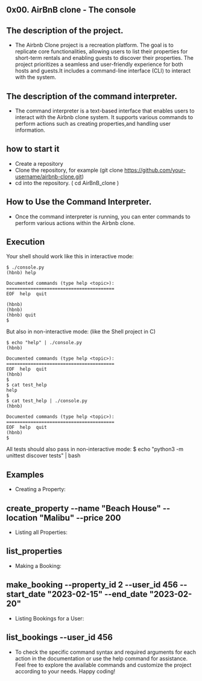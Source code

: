 ## 0x00. AirBnB clone - The console

## The description of the project.
 - The Airbnb Clone project is a recreation platform. The goal is to replicate core functionalities, allowing users to list their properties for short-term rentals and enabling guests to discover their properties. The project prioritizes a seamless and user-friendly experience for both hosts and guests.It includes a command-line interface (CLI) to interact with the system.

## The description of the command interpreter.
 - The command interpreter is a text-based interface that enables users to interact with the Airbnb clone system. It supports various commands to perform actions such as creating properties,and handling user information.

## how to start it
 - Create a repository
 - Clone the repository, for example (git clone https://github.com/your-username/airbnb-clone.git)
 - cd into the repository. ( cd AirBnB_clone )

## How to Use the Command Interpreter.
 - Once the command interpreter is running, you can enter commands to perform various actions within the Airbnb clone.

## Execution
Your shell should work like this in interactive mode:

```
$ ./console.py
(hbnb) help

Documented commands (type help <topic>):
========================================
EOF  help  quit

(hbnb) 
(hbnb) 
(hbnb) quit
$

```
But also in non-interactive mode: (like the Shell project in C)

```
$ echo "help" | ./console.py
(hbnb)

Documented commands (type help <topic>):
========================================
EOF  help  quit
(hbnb) 
$
$ cat test_help
help
$
$ cat test_help | ./console.py
(hbnb)

Documented commands (type help <topic>):
========================================
EOF  help  quit
(hbnb) 
$
```

All tests should also pass in non-interactive mode: $ echo "python3 -m unittest discover tests" | bash


## Examples
 - Creating a Property:
## create_property --name "Beach House" --location "Malibu" --price 200
 - Listing all Properties:
## list_properties
 - Making a Booking:
## make_booking --property_id 2 --user_id 456 --start_date "2023-02-15" --end_date "2023-02-20"
 - Listing Bookings for a User:
## list_bookings --user_id 456



- To check the specific command syntax and required arguments for each action in the documentation or use the help command for assistance.
Feel free to explore the available commands and customize the project according to your needs. Happy coding!                 